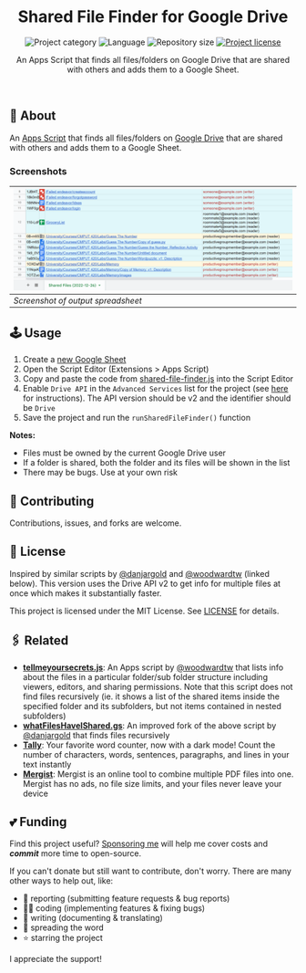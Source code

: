 <!-- Project Header -->
<div align="center">
  <h1 class="projectName">Shared File Finder for Google Drive</h1>

  <p class="projectBadges">
    <img src="https://johng.io/badges/category/Script.svg" alt="Project category" title="Project category">
    <img src="https://img.shields.io/github/languages/top/jerboa88/Shared-File-Finder-for-Google-Drive.svg" alt="Language" title="Language">
    <img src="https://img.shields.io/github/repo-size/jerboa88/Shared-File-Finder-for-Google-Drive.svg" alt="Repository size" title="Repository size">
    <a href="LICENSE">
      <img src="https://img.shields.io/github/license/jerboa88/Shared-File-Finder-for-Google-Drive.svg" alt="Project license" title="Project license"/>
    </a>
  </p>

  <p class="projectDesc">
    An Apps Script that finds all files/folders on Google Drive that are shared with others and adds them to a Google Sheet.
  </p>

  <br/>
</div>


## 👋 About
An [Apps Script](https://developers.google.com/apps-script) that finds all files/folders on [Google Drive](https://drive.google.com) that are shared with others and adds them to a Google Sheet.

### Screenshots
| ![Screenshot of output spreadsheet](screenshot.png) |
| --------------------------------------------------- |
| _Screenshot of output spreadsheet_                  |

## 🕹️ Usage
 1. Create a [new Google Sheet](https://docs.google.com/spreadsheets/create)
 2. Open the Script Editor (Extensions > Apps Script)
 3. Copy and paste the code from [shared-file-finder.js](shared-file-finder.js) into the Script Editor
 4. Enable `Drive API` in the `Advanced Services` list for the project (see [here](https://developers.google.com/apps-script/guides/services/advanced#enable_advanced_services) for instructions). The API version should be v2 and the identifier should be `Drive`
 5. Save the project and run the `runSharedFileFinder()` function

**Notes:**
  - Files must be owned by the current Google Drive user
  - If a folder is shared, both the folder and its files will be shown in the list
  - There may be bugs. Use at your own risk


## 🤝 Contributing
Contributions, issues, and forks are welcome.


## 🧾 License
Inspired by similar scripts by [@danjargold] and [@woodwardtw] (linked below). This version uses the Drive API v2 to get info for multiple files at once which makes it substantially faster.

This project is licensed under the MIT License. See [LICENSE](LICENSE) for details.


## 🖇️ Related
- **[tellmeyoursecrets.js](https://gist.github.com/woodwardtw/22a199ecca73ff15a0eb)**: An Apps script by [@woodwardtw] that lists info about the files in a particular folder/sub folder structure including viewers, editors, and sharing permissions. Note that this script does not find files recursively (ie. it shows a list of the shared items inside the specified folder and its subfolders, but not items contained in nested subfolders)
- **[whatFilesHaveIShared.gs](https://gist.github.com/danjargold/c6542e68fe3a3b46eeb0172f914641bc)**: An improved fork of the above script by [@danjargold] that finds files recursively
- **[Tally](https://tally.johng.io)**: Your favorite word counter, now with a dark mode! Count the number of characters, words, sentences, paragraphs, and lines in your text instantly
- **[Mergist](https://mergist.johng.io)**: Mergist is an online tool to combine multiple PDF files into one. Mergist has no ads, no file size limits, and your files never leave your device


## 💕 Funding

Find this project useful? [Sponsoring me](https://johng.io/funding) will help me cover costs and **_commit_** more time to open-source.

If you can't donate but still want to contribute, don't worry. There are many other ways to help out, like:

- 📢 reporting (submitting feature requests & bug reports)
- 👨‍💻 coding (implementing features & fixing bugs)
- 📝 writing (documenting & translating)
- 💬 spreading the word
- ⭐ starring the project

I appreciate the support!

[@woodwardtw]: https://gist.github.com/woodwardtw
[@danjargold]: https://gist.github.com/danjargold
